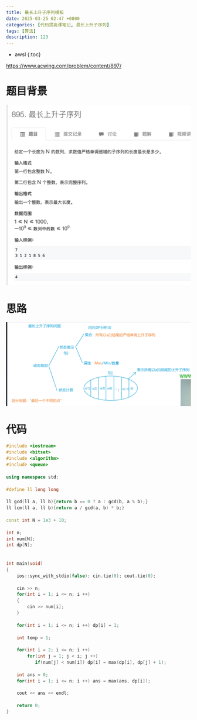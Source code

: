 ```yaml
---
title: 最长上升子序列模板
date: 2025-03-25 02:47 +0800
categories: [代码提高课笔记, 最长上升子序列]
tags: [算法]
description: 123
---
```


* awsl 
{:toc}


https://www.acwing.com/problem/content/897/

# 题目背景

![image.png|500](https://raw.githubusercontent.com/Xlawy/ImageHosting/main/img/202503242124477.png)

# 思路

![image.png](https://raw.githubusercontent.com/Xlawy/ImageHosting/main/img/202503242126821.png)


# 代码

```cpp
#include <iostream>
#include <bitset>
#include <algorithm>
#include <queue>

using namespace std;

#define ll long long

ll gcd(ll a, ll b){return b == 0 ? a : gcd(b, a % b);}
ll lcm(ll a, ll b){return a / gcd(a, b) * b;}

const int N = 1e3 + 10;

int n;
int num[N];
int dp[N];


int main(void)
{
    ios::sync_with_stdio(false); cin.tie(0); cout.tie(0);

    cin >> n;
    for(int i = 1; i <= n; i ++)
    {
        cin >> num[i];
    }

    for(int i = 1; i <= n; i ++) dp[i] = 1;

    int temp = 1;

    for(int i = 2; i <= n; i ++)
        for(int j = 1; j < i; j ++)             
           if(num[j] < num[i]) dp[i] = max(dp[i], dp[j] + 1);

    int ans = 0;
    for(int i = 1; i <= n; i ++) ans = max(ans, dp[i]);

    cout << ans << endl;

    return 0;
}
```
